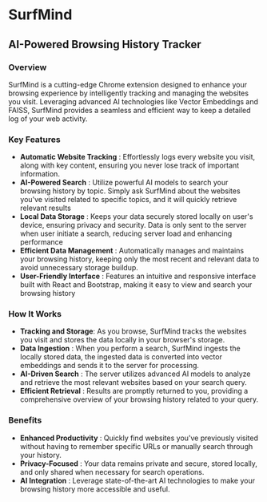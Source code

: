 # SurfMind
## AI-Powered Browsing History Tracker
### Overview
SurfMind is a cutting-edge Chrome extension designed to enhance your browsing experience by intelligently tracking and managing the websites you visit. Leveraging advanced AI technologies like Vector Embeddings and FAISS, SurfMind provides a seamless and efficient way to keep a detailed log of your web activity. <br>

### Key Features
- <strong>Automatic Website Tracking</strong> : Effortlessly logs every website you visit, along with key content, ensuring you never lose track of important information.
- <strong>AI-Powered Search</strong> : Utilize powerful AI models to search your browsing history by topic. Simply ask SurfMind about the websites you've visited related to specific topics, and it will quickly retrieve relevant results
- <strong>Local Data Storage</strong> : Keeps your data securely stored locally on user's device, ensuring privacy and security. Data is only sent to the server when user initiate a search, reducing server load and enhancing performance
- <strong>Efficient Data Management</strong> : Automatically manages and maintains your browsing history, keeping only the most recent and relevant data to avoid unnecessary storage buildup.
- <strong>User-Friendly Interface</strong> : Features an intuitive and responsive interface built with React and Bootstrap, making it easy to view and search your browsing history

### How It Works
- <strong>Tracking and Storage</strong>: As you browse, SurfMind tracks the websites you visit and stores the data locally in your browser's storage.
- <strong>Data Ingestion</strong> : When you perform a search, SurfMind ingests the locally stored data, the ingested data is converted into vector embeddings and sends it to the server for processing.
- <strong>AI-Driven Search</strong> : The server utilizes advanced AI models to analyze and retrieve the most relevant websites based on your search query.
- <strong>Efficient Retrieval</strong> : Results are promptly returned to you, providing a comprehensive overview of your browsing history related to your query.

### Benefits
- <strong>Enhanced Productivity</strong> : Quickly find websites you've previously visited without having to remember specific URLs or manually search through your history.
- <strong>Privacy-Focused</strong> : Your data remains private and secure, stored locally, and only shared when necessary for search operations.
- <strong>AI Integration</strong> : Leverage state-of-the-art AI technologies to make your browsing history more accessible and useful.

